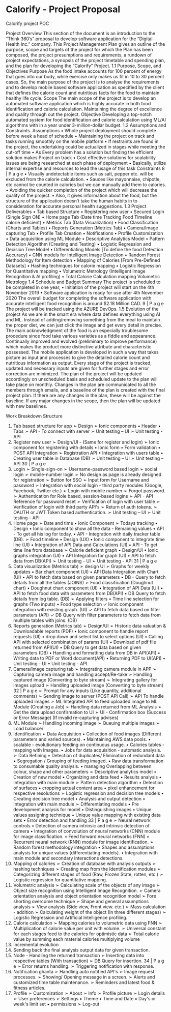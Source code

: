 # Calorify - Project Proposal
Calorify project POC

Project Overview
This section of the document is an introduction to the “Think 360’s” proposal to develop software application for the “Digital Health Inc.” company. This Project Management Plan gives an outline of the purpose, scope and targets of the project for which the Plan has been composed, the project presumptions and requirements, a rundown of project expectations, a synopsis of the project timetable and spending plan, and the plan for developing the “Calorify” Project.
1.1 Purpose, Scope, and Objectives
Purpose
As the food intake accounts for 100 percent of energy that goes into our body, while exercise only makes us fit in 10 to 30 percent cases. So, the main purpose of the project is to analyse the requirements and to develop mobile based software application as specified by the client that defines the calorie count and nutritious facts for the food to maintain healthy life cycle.
Scope
The main scope of the project is to develop an automated software application which is highly accurate in both food identification and calorie calculation. Maintaining the degree of excellence and quality through out the project.
Objective
Developing a top-notch automated system for food identification and calorie calculation using ML/AI algorithms with in a year under 3-million-dollar budget.
1.2 Assumptions and Constraints.
Assumptions
• Whole project deployment should complete before week a head of schedule
• Maintaining the project on track and tasks running smoothly on the mobile platform
• If restraints are found in the project, the undertaking could be actualized in stages while meeting the cut-off time
• As Every problem has a solution but finding the efficient solution makes Project on track
• Cost effective solutions for scalability issues are being researched at each phase of deployment
• Basically, utilize internal expertise and resources to lead the usage of this task
Constraints
8 | P a g e
• Visually undetectable items such as salt, pepper etc. will be excluded from the calorie calculation.
• Sauces like mayonnaise, chipotle, etc cannot be counted in calories but we can manually add them to calories.
• Avoiding the quicker completion of the project which will decrease the quality of the project.
• Also, it gives information about the food, but the structure of the application doesn’t take the human habits in to consideration for accurate personal health suggestions.
1.3 Project Deliverables
• Tab based Structure • Registering new user • Secured Login (Single Sign ON) • Home page Tab (Date time Tracking Food Timeline calorie deficient) • Metrics Tab (Data Visualization) • Food Classification (Charts and Tables) • Reports Generation (Metrics Tab) • Camera/Image capturing Tab • Profile Tab Creation • Notifications • Profile Customization • Data acquisition using ML Module • Descriptive Analytics Model • Pattern Detection Algorithm (Creating and Testing) • Logistic Regression and Decision Tree Model • Differentiating Models [To define the food Detection Accuracy] • CNN models for Intelligent Image Detection • Random Forest Methodology for Item detection • Mapping of Calories [From Pre-Defined Datasets] • Hashing techniques for calorie mapping • Logistic Regression for Quantitative mapping • Volumetric Metrology (Intelligent Image Recognition & AI profiling) • Total Calorie Calculation mapping Volumetric Metrology
1.4 Schedule and Budget Summary
The project is scheduled to be completed in one year,
• Initiation of the project will start on the 4th November 2019
• Software application is ready for use after 4th November 2020
The overall budget for completing the software application with accurate intelligent food recognition is around $2.18 Million CAD.
9 | P a g e
The project will be tracked using the AZURE DevOps.
1.5 Evolution of the project
As we are in the smart era where data defines everything using AI and ML. Instead of adding/removing something from the meal to maintain the proper diet, we can just click the image and get every detail in precise.
The main acknowledgment of the food is an especially troublesome procedure since food take various varieties as a fiddle and appearance. Continually improved and evolved (preliminary to improve performance) which makes the product more distinctive attribute and characteristic possessed.
The mobile application is developed in such a way that takes picture as input and processes to give the detailed calorie count and nutritious information as output. Every stage of the project is tracked, updated and necessary inputs are given for further stages and error correction are minimized.
The plan of the project will be updated accordingly on unscheduled basis and scheduled update to the plan will take place on monthly. Changes in the plan are communicated to all the members through emails, and a baseline of the plan is created with the final project plan. If there are any changes in the plan, these will be against the baseline. If any major changes in the scope, then the plan will be updated with new baselines.

Work Breakdown Structure
1. Tab based structure for app
➢ Design
➢ Ionic components
• Header
• Tabs
➢ API - To connect with server
➢ Unit testing – UI
➢ Unit testing - API
2. Register new user
➢ Design/UI - (Same for register and login)
➢ Ionic component for registering with details
• Ionic form
• Form validation
• POST API Integration
➢ Registration API
• Integration with users table
• Creating user table in Database (DB)
➢ Unit testing – UI
➢ Unit testing – API
30 | P a g e
3. Login
➢ Single-sign-on
➢ Username-password based login
➢ social login
➢ mobile-number login
➢ No design as page is already designed for registration
➢ Button for SSO
➢ Input form for Username and password
➢ Integration with social login - third party modules (Google, Facebook, Twitter etc.)
➢ Login with mobile number
➢ Forgot password.
➢ Authentication for Role based, session-based logins
➢ API - API Reference for password reset
➢ Verification of login with user table
➢ Verification of login with third party API's
➢ Return of auth tokens.
➢ OAUTH or JWT Token based authentication.
➢ Unit testing – UI
➢ Unit testing – API
4. Home page
➢ Date and time
• Ionic Component
➢ Todays tracking
• Design
• Ionic component to show all the data - Remaining values
• API - To get all his log for today.
• API - Integration with daily tracker table (DB).
➢ Food timeline
• Design (UX)
• Ionic component to integrate time line (UI)
• Integration of API Data and Calculations (UI)
• API - To get time line from database
➢ Calorie deficient graph
• Design/UI
• Ionic graphs integration (UI)
• API Integration for graph (UI)
• API to fetch data from DB(API)
➢ Unit testing - UI
➢ Unit testing - API
31 | P a g e
5. Data visualization (Metrics tab)
➢ design UI
➢ Graphs for weekly updates
• Bar chart component (UI)
• API Data Integration with Chart (UI)
• API to fetch data based on given parameters
• DB - Query to fetch details from all the tables (JOINS)
➢ Food classification (Doughnut chart)
• Doughnut chart component (UI)
• Integration of API Data (UI)
• API to fetch food data with parameters from DB(API)
• DB Query to fetch details from log table. (DB)
➢ Applying filters
• Time line selection for graphs (Two inputs)
• Food type selection
✓ Ionic component integration with existing graph. (UI)
✓ API to fetch data based on filter parameters (API)
✓ DB Query with filter parameters to fetch data from multiple tables with joins. (DB)
6. Reports generation (Metrics tab)
➢ Design/UI
➢ Historic data valuation & Downloadable reports (PDF)
• Ionic component to handle report requests (UI)
• drop down and select list to select options (UI)
• Calling API with selected combination of params (UI)
• Download of pdf file returned from API(UI)
• DB Query to get data based on given parameters (DB)
• Handling and formatting data from DB in API(API)
• Writing data to PDF or Word document(API)
• Returning PDF to UI(API)
• Unit testing - UI
• Unit testing - API
7. Camera/Image capturing tab
➢ Integrating camera module in APP
➢ Capturing camera image and handling accept/Re-take
➢ Handling captured image (Converting to byte stream)
➢ Integrating gallery for images upload
➢ Handling uploaded image (Converting to byte stream)
32 | P a g e
➢ Prompt for any inputs (Like quantity, additional comments)
➢ Sending image to server (POST API Call)
➢ API To handle uploaded images
➢ ML Integrated API to feed uploaded image to ML Module (Creating a Job)
➢ Handling data returned from ML Analysis
➢ Get the data upload confirmation to UI
➢ UI - Confirmation box (Success or Error Message) (If invalid re-capturing advises)
8. ML Module
➢ Handling incoming image
➢ Queuing multiple images
➢ Load balancer
9. Identification
➢ Data Acquisition
• Collection of food images (Different parameters and varied sources).
• Maintaining AWS data pools.
• scalable - evolutionary feeding on continuous usage.
• Calories tables - mapping with Images.
• Jobs for data acquisition - automatic analysis.
➢ Data Refining
• Detection of duplicates/ Elimination of redundant data
• Segregation / Grouping of feeding imaged.
• Raw data transformation to consumable quality analysis.
• managing Overlapping between colour, shape and other parameters
➢ Descriptive analytics model
• Creation of new model
• Organizing and data feed
• Results analysis
• Integration with main module
➢ Pattern detection algorithm
• Detection of surfaces
• cropping actual content area
• pixel enhancement for respective resolutions
➢ Logistic regression and decision tree models
• Creating decision tree model
• Analysis and output detection
• Integration with main module
➢ Differentiating models
• Pre development analysis for model
• Distinguishing images
• Unique values assigning technique
• Unique value mapping with existing data sets
• Error detection and handling
33 | P a g e
➢ Neural network controls
• Detection of camera intrinsic and intrinsic detection of camera
• Integration of convolution of neural networks (CNN) module for image classification.
• Feed forward neural networks (FNN)
• Recurrent neural network (RNN) module for image identification.
➢ Random forest methodology integration
• Shapes and assumptions analysis for unique values {differentiating models}.
• Integration with main module and secondary interactions detections.
10. Mapping of calories
➢ Creation of database with analysis outputs
➢ hashing techniques
➢ Creating map from the Identification modules
➢ Categorizing different stages of food (Raw, Frozen State, rotten, etc.)
➢ Logistic regression for quantitative mapping.
11. Volumetric analysis
➢ Calculating scale of the objects of any image
➢ Object size recognition using Intelligent Image Recognition.
➢ Camera orientation analysis and object orientation recognition model
➢ Fore shorting overcome technique
➢ Shape and general assumptions analysis
➢ View analysis (Side view, Front view. etc.)
➢ Mass calculation - addition
➢ Calculating weight of the object (In three different stages)
➢ Logistic Regression and Artificial Intelligence profiling.
12. Calorie calculation
➢ Mapping calories to volumetric data using FNN
➢ Multiplication of calorie value per unit with volume.
➢ Universal constant for each stages feed to the calories for optimistic data
➢ Total calorie value by summing each material calories multiplying volume
13. Incremental evolution
14. Sending back the final analysis output data for given transaction.
15. Node - Handling the returned transaction
➢ Inserting data into respective tables (With transaction)
➢ DB Query for insertion.
34 | P a g e
➢ Error returns handling.
➢ Triggering notification with response.
16. Notification ghanta
➢ Handling auto notified API's
➢ Image request processes.
➢ Showing/ Opening message in a screen.
➢ Alerts and customized time table maintenance.
➢ Reminders and latest food & fitness articles.
17. Profile
➢ Customization
➢ About
➢ Info
➢ Profile picture
➢ Login details
➢ User preferences
➢ Settings
▪ Theme
▪ Time and Date
▪ Day's or week's limit set
▪ permissions
➢ Log-out
